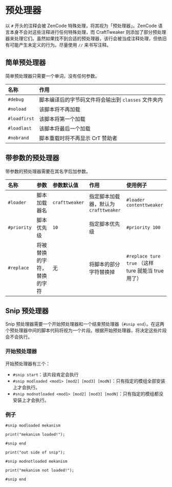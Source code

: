 # 预处理器

以 `#` 开头的注释会被 ZenCode 特殊处理，将其视为「预处理器」。ZenCode 语言本身不会对这些注释进行任何特殊处理，而 CraftTweaker 则添加了部分预处理器来处理它们。虽然如果找不到合适的预处理器，该行会被当成注释处理，但依旧有可能产生未定义的行为。尽量使用 `//` 来书写注释。

## 简单预处理器

简单预处理器只需要一个单词，没有任何参数。

| 名称 | 作用 |
|:--- | :--- |
| `#debug` | 脚本编译后的字节码文件将会输出到 `classes` 文件夹内 |
| `#noload` | 该脚本将不再加载 |
| `#loadfirst` | 该脚本将第一个加载 |
| `#loadlast` | 该脚本将最后一个加载 |
| `#nobrand` | 脚本重载时将不再显示 CrT 赞助者 |

## 带参数的预处理器

带参数的预处理器需要在其名字后加参数。

| 名称 | 参数 | 参数默认值 | 作用 | 使用例子 |
|:--- | :--- | :--- | :--- | :--- |
| `#loader` | 脚本加载器名 | `crafttweaker` | 指定脚本加载器，默认为 `crafttweaker` | `#loader contenttweaker` |
| `#priority` | 脚本优先级 | `10` | 指定脚本优先级 | `#priority 100` |
| `#replace` | 将被替换的字符，替换的字符 | 无 | 将脚本的部分字符替换掉 | `#replace ture true` （这样 ture 就能当 true 用了） |

## Snip 预处理器

Snip 预处理器需要一个开始预处理器和一个结束预处理器（`#snip end`）。在这两个预处理器中间的脚本代码将视为一个片段。根据开始预处理器，将决定这些片段会不会执行。

### 开始预处理器

开始预处理器有三个：

* `#snip start`：该片段肯定会执行
* `#snip modloaded <mod1> [mod2] [mod3] [modN]`：只有指定的模组全部安装上才会执行。
* `#snip modnotloaded <mod1> [mod2] [mod3] [modN]`：只有指定的模组都没安装上才会执行。

### 例子

```zenscript
#snip modloaded mekanism

print("mekanism loaded!");

#snip end

print("out side of snip");

#snip modnotloaded mekanism

print("mekanism not loaded!");

#snip end
```
